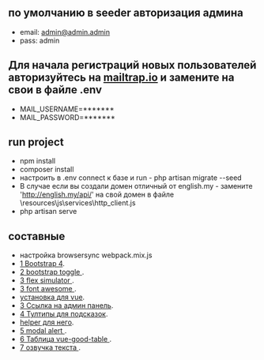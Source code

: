 ## по умолчанию в seeder авторизация админа
- email: admin@admin.admin
- pass: admin

## Для начала регистраций новых пользователей авторизуйтесь на [mailtrap.io](https://mailtrap.io) и замените на свои в файле .env
- MAIL_USERNAME=*******
- MAIL_PASSWORD=*******

## run project
- npm install
- composer install
- настроить в .env connect к базе и run - php artisan migrate --seed
- В случае если вы создали домен отличный от english.my - замените 'http://english.my/api/' на свой домен в файле \resources\js\services\http_client.js
- php artisan serve

## составные

- настройка browsersync webpack.mix.js
- [1 Bootstrap 4](https://bootstrap-4.ru/docs/4.0/components/tooltips/).
- [2 bootstrap toggle ](http://www.bootstraptoggle.com/).
- [3 flex simulator ](http://cssworld.ru/flex/).
- [3 font awesome ](https://fontawesome.com/v5/icons/trash-alt?f=classic&s=solid).
- [установка для vue](https://www.npmjs.com/package/vue-bootstrap-toggle).
- [3 Ссылка на админ панель](https://adminlte.io/themes/v3/).
- [4 Тултипы для подсказок](https://kabbouchi.github.io/vue-tippy/4.0/features/default.html).
- [helper для него](https://atomiks.github.io/tippyjs/v6/html-content/).
- [5 modal alert ](https://sweetalert2.github.io/#handling-buttons).
- [6 Таблица vue-good-table ](https://xaksis.github.io/vue-good-table/guide/).
- [7 озвучка текста ](https://xhtml.ru/2021/javascript/javascript-text-to-speech-and-its-many-quirks/).

